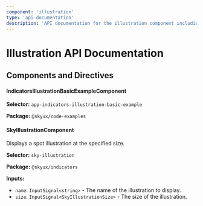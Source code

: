 ```yaml
---
component: 'illustration'
type: 'api-documentation'
description: 'API documentation for the illustration component including components, interfaces, and types.'
---
```


# Illustration API Documentation

## Components and Directives

#### IndicatorsIllustrationBasicExampleComponent

**Selector:** `app-indicators-illustration-basic-example`

**Package:** `@skyux/code-examples`

#### SkyIllustrationComponent

Displays a spot illustration at the specified size.

**Selector:** `sky-illustration`

**Package:** `@skyux/indicators`

**Inputs:**

- `name`: `InputSignal<string>` - The name of the illustration to display.
- `size`: `InputSignal<SkyIllustrationSize>` - The size of the illustration.